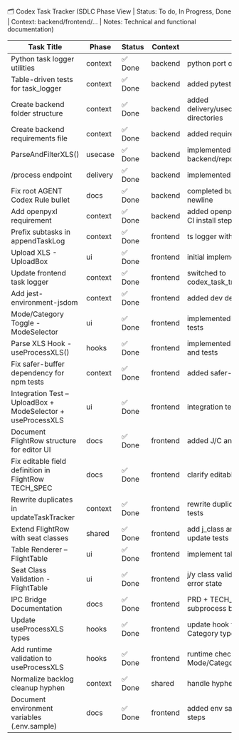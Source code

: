 🗂️ Codex Task Tracker (SDLC Phase View | Status: To do, In Progress, Done | Context: backend/frontend/... | Notes: Technical and functional documentation)

| **Task Title**                                              | **Phase** | **Status** | **Context** | **Notes**                                              | **Created** | **Updated** |
| ----------------------------------------------------------- | --------- | ---------- | ----------- | ------------------------------------------------------ | ----------- | ----------- |
| Python task logger utilities                                | context   | ✅ Done    | backend     | python port of go utilities                            | 2025-07-10  | 2025-07-11  |
| Table-driven tests for task_logger                          | context   | ✅ Done    | backend     | added pytest table-driven tests                        | 2025-07-10  | 2025-07-11  |
| Create backend folder structure                             | context   | ✅ Done    | backend     | added delivery/usecase/repository directories          | 2025-07-10  | 2025-07-11  |
| Create backend requirements file                            | context   | ✅ Done    | backend     | added requirements.txt and docs                        | 2025-07-10  | 2025-07-11  |
| ParseAndFilterXLS()                                         | usecase   | ✅ Done    | backend     | implemented parser in backend/repository/xls_parser.py | 2025-07-10  | 2025-07-11  |
| /process endpoint                                           | delivery  | ✅ Done    | backend     | implemented FastAPI route                              | 2025-07-10  | 2025-07-11  |
| Fix root AGENT Codex Rule bullet                            | docs      | ✅ Done    | backend     | completed bullet text and newline                      | 2025-07-11  | 2025-07-11  |
| Add openpyxl requirement                                    | context   | ✅ Done    | backend     | added openpyxl dependency and CI install step          | 2025-07-11  | 2025-07-11  |
| Prefix subtasks in appendTaskLog                            | context   | ✅ Done    | frontend    | ts logger with parentTaskName                          | 2025-07-11  | 2025-07-11  |
| Upload XLS - UploadBox                                      | ui        | ✅ Done    | frontend    | initial implementation                                 | 2025-07-11  | 2025-07-11  |
| Update frontend task logger                                 | context   | ✅ Done    | frontend    | switched to codex_task_tracker.md                      | 2025-07-11  | 2025-07-11  |
| Add jest-environment-jsdom                                  | context   | ✅ Done    | frontend    | added dev dependency                                   | 2025-07-11  | 2025-07-11  |
| Mode/Category Toggle - ModeSelector                         | ui        | ✅ Done    | frontend    | implemented ModeSelector with tests                    | 2025-07-11  | 2025-07-11  |
| Parse XLS Hook - useProcessXLS()                            | hooks     | ✅ Done    | frontend    | implemented useProcessXLS and tests                    | 2025-07-11  | 2025-07-11  |
| Fix safer-buffer dependency for npm tests                   | context   | ✅ Done    | frontend    | added safer-buffer dependency                          | 2025-07-11  | 2025-07-11  |
| Integration Test – UploadBox + ModeSelector + useProcessXLS | ui        | ✅ Done    | frontend    | integration test added                                 | 2025-07-11  | 2025-07-11  |
| Document FlightRow structure for editor UI                  | docs      | ✅ Done    | frontend    | added J/C and Y/C docs                                 | 2025-07-11  | 2025-07-11  |
| Fix editable field definition in FlightRow TECH_SPEC        | docs      | ✅ Done    | frontend    | clarify editable j/y fields                            | 2025-07-11  | 2025-07-11  |
| Rewrite duplicates in updateTaskTracker                     | context   | ✅ Done    | frontend    | rewrite duplicate rows and add tests                   | 2025-07-11  | 2025-07-11  |
| Extend FlightRow with seat classes                          | shared    | ✅ Done    | frontend    | add j_class and y_class fields; update tests           | 2025-07-12  | 2025-07-12  |
| Table Renderer – FlightTable                                | ui        | ✅ Done    | frontend    | implement table component                              | 2025-07-12  | 2025-07-12  |
| Seat Class Validation - FlightTable                         | ui        | ✅ Done    | frontend    | j/y class validation 0-99 with error state             | 2025-07-12  | 2025-07-12  |
| IPC Bridge Documentation                                    | docs      | ✅ Done    | frontend    | PRD + TECH_SPEC for Python subprocess bridge           | 2025-07-12  | 2025-07-12  |
| Update useProcessXLS types                                  | hooks     | ✅ Done    | frontend    | update hook to use Mode and Category types             | 2025-07-12  | 2025-07-12  |
| Add runtime validation to useProcessXLS                     | hooks     | ✅ Done    | frontend    | runtime checks for Mode/Category enums                 | 2025-07-12  | 2025-07-12  |
| Normalize backlog cleanup hyphen                           | context   | ✅ Done    | shared     | handle hyphen names in cleanup                         | 2025-07-12  | 2025-07-12  |
| Document environment variables (.env.sample)               | docs      | ✅ Done    | frontend    | added env sample and README steps                     | 2025-07-12  | 2025-07-12  |
